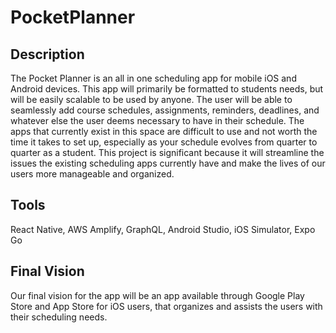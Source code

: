 # PocketPlanner
## Description
The Pocket Planner is an all in one scheduling app for mobile iOS and Android devices. This app will primarily be formatted to students needs, but will be easily scalable to be used by anyone. The user will be able to seamlessly add course schedules, assignments, reminders, deadlines, and whatever else the user deems necessary to have in their schedule. The apps that currently exist in this space are difficult to use and not worth the time it takes to set up, especially as your schedule evolves from quarter to quarter as a student. This project is significant because it will streamline the issues the existing scheduling apps currently have and make the lives of our users more manageable and organized.

## Tools
React Native, AWS Amplify, GraphQL, Android Studio, iOS Simulator, Expo Go

## Final Vision
Our final vision for the app will be an app available through Google Play Store and App Store for iOS users, that organizes and assists the users with their scheduling needs. 
